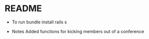 # README

* To run
bundle install
rails s

* Notes
  Added functions for kicking members out of a conference